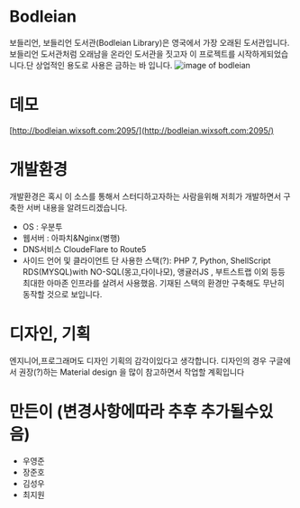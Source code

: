 # Bodleian
보들리언, 보들리언 도서관(Bodleian Library)은 영국에서 가장 오래된 도서관입니다. 보들리언 도서관처럼 오래남을 온라인 도서관을 짓고자 이 프로젝트를 시작하게되었습니다.단 상업적인 용도로 사용은 금하는 바 입니다.
![image of bodleian](https://jenniguenther.files.wordpress.com/2014/09/23jpoxford3-articlelarge.jpg)

# 데모
[http://bodleian.wixsoft.com:2095/](http://bodleian.wixsoft.com:2095/)

# 개발환경
개발환경은 혹시 이 소스를 통해서 스터디하고자하는 사람을위해 저희가 개발하면서 구축한 서버 내용을 알려드리겠습니다.
* OS : 우분투
* 웹서버 : 아파치&Nginx(병행)
* DNS서비스 CloudeFlare to Route5
* 사이드 언어 및 클라이언트 단 사용한 스택(?): PHP 7, Python, ShellScript RDS(MYSQL)with NO-SQL(몽고,다이나모), 앵귤러JS , 부트스트랩 이외 등등 최대한 아마존 인프라를 살려서 사용했음. 기재된 스택의 환경만 구축해도 무난히 동작할 것으로 보입니다.

# 디자인, 기획
엔지니어,프로그래머도 디자인 기획의 감각이있다고 생각합니다. 디자인의 경우 구글에서 권장(?)하는 Material design 을 많이 참고하면서 작업할 계획입니다

# 만든이 (변경사항에따라 추후 추가될수있음)
* 우영준
* 장준호
* 김성우
* 최지원
